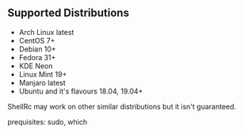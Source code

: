 ## Supported Distributions
- Arch Linux latest
- CentOS 7+
- Debian 10+
- Fedora 31+
- KDE Neon
- Linux Mint 19+
- Manjaro latest
- Ubuntu and it's flavours 18.04, 19.04+

ShellRc may work on other similar distributions but it isn't guaranteed.

prequisites:
sudo, which
